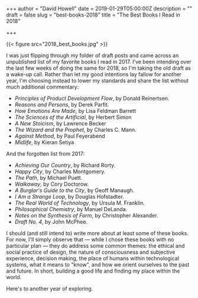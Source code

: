 +++
author = "David Howell"
date = 2019-01-29T05:00:00Z
description = ""
draft = false
slug = "best-books-2018"
title = "The Best Books I Read in 2018"

+++

{{< figure src="2018_best_books.jpg" >}}

I was just flipping through my folder of draft posts and came across an unpublished list of my favorite books I read in 2017. I've been intending over the last few weeks of doing the same for 2018, so I'm taking the old draft as a wake-up call. Rather than let my good intentions lay fallow for another year, I'm choosing instead to lower my standards and share the list without much additional commentary:

- _Principles of Product Development Flow_, by Donald Reinertsen.
- _Reasons and Persons_, by Derek Parfit.
- _How Emotions Are Made_, by Lisa Feldman Barrett
- _The Sciences of the Artificial_, by Herbert Simon
- _A New Stoicism_, by Lawrence Becker
- _The Wizard and the Prophet_, by Charles C. Mann.
- _Against Method_, by Paul Feyerabend
- _Midlife_, by Kieran Setiya

And the forgotten list from 2017:

- _Achieving Our Country_, by Richard Rorty.
- _Happy City_, by Charles Montgomery.
- _The Path_, by Michael Puett.
- _Walkaway_, by Cory Doctorow.
- _A Burglar's Guide to the City_, by Geoff Manaugh.
- _I Am a Strange Loop_, by Douglas Hofstadter.
- _The Real World of Technology_, by Ursula M. Franklin.
- _Philosophical Chemistry_, by Manuel DeLanda.
- _Notes on the Synthesis of Form_, by Christopher Alexander.
- _Draft No. 4_, by John McPhee.

I should (and still intend to) write more about at least some of these books. For now, I'll simply observe that — while I chose these books with no particular plan — they do address some common themes: the ethical and social practice of design, the nature of consciousness and subjective experience, decision making, the place of humans within technological systems, what it means to "know", and how we orient ourselves to the past and future. In short, building a good life and finding my place within the world.

Here's to another year of exploring.

